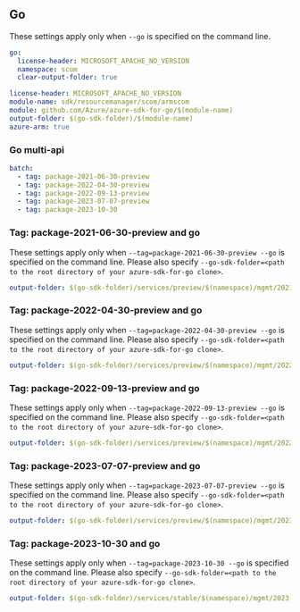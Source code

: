 ## Go

These settings apply only when `--go` is specified on the command line.

```yaml $(go) && !$(track2)
go:
  license-header: MICROSOFT_APACHE_NO_VERSION
  namespace: scom
  clear-output-folder: true
```
``` yaml $(go) && $(track2)
license-header: MICROSOFT_APACHE_NO_VERSION
module-name: sdk/resourcemanager/scom/armscom
module: github.com/Azure/azure-sdk-for-go/$(module-name)
output-folder: $(go-sdk-folder)/$(module-name)
azure-arm: true
```

### Go multi-api

``` yaml $(go) && $(multiapi)
batch:
  - tag: package-2021-06-30-preview
  - tag: package-2022-04-30-preview
  - tag: package-2022-09-13-preview
  - tag: package-2023-07-07-preview
  - tag: package-2023-10-30
```

### Tag: package-2021-06-30-preview and go

These settings apply only when `--tag=package-2021-06-30-preview --go` is specified on the command line.
Please also specify `--go-sdk-folder=<path to the root directory of your azure-sdk-for-go clone>`.

```yaml $(tag) == 'package-2021-06-30-preview' && $(go)
output-folder: $(go-sdk-folder)/services/preview/$(namespace)/mgmt/2021-06-30-preview/$(namespace)
```

### Tag: package-2022-04-30-preview and go

These settings apply only when `--tag=package-2022-04-30-preview --go` is specified on the command line.
Please also specify `--go-sdk-folder=<path to the root directory of your azure-sdk-for-go clone>`.

```yaml $(tag) == 'package-2022-04-30-preview' && $(go)
output-folder: $(go-sdk-folder)/services/preview/$(namespace)/mgmt/2022-04-30-preview/$(namespace)
```

### Tag: package-2022-09-13-preview and go

These settings apply only when `--tag=package-2022-09-13-preview --go` is specified on the command line.
Please also specify `--go-sdk-folder=<path to the root directory of your azure-sdk-for-go clone>`.

```yaml $(tag) == 'package-2022-09-13-preview' && $(go)
output-folder: $(go-sdk-folder)/services/preview/$(namespace)/mgmt/2022-09-13-preview/$(namespace)
```

### Tag: package-2023-07-07-preview and go

These settings apply only when `--tag=package-2023-07-07-preview --go` is specified on the command line.
Please also specify `--go-sdk-folder=<path to the root directory of your azure-sdk-for-go clone>`.

```yaml $(tag) == 'package-2023-07-07-preview' && $(go)
output-folder: $(go-sdk-folder)/services/preview/$(namespace)/mgmt/2023-07-07-preview/$(namespace)
```

### Tag: package-2023-10-30 and go

These settings apply only when `--tag=package-2023-10-30 --go` is specified on the command line.
Please also specify `--go-sdk-folder=<path to the root directory of your azure-sdk-for-go clone>`.

```yaml $(tag) == 'package-2023-10-30' && $(go)
output-folder: $(go-sdk-folder)/services/stable/$(namespace)/mgmt/2023-10-30/$(namespace)
```


